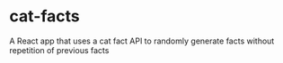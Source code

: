 # cat-facts
A React app that uses a cat fact API to randomly generate facts without repetition of previous facts 
